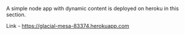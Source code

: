 A simple node app with dynamic content is deployed on heroku in this section. 

Link - https://glacial-mesa-83374.herokuapp.com
